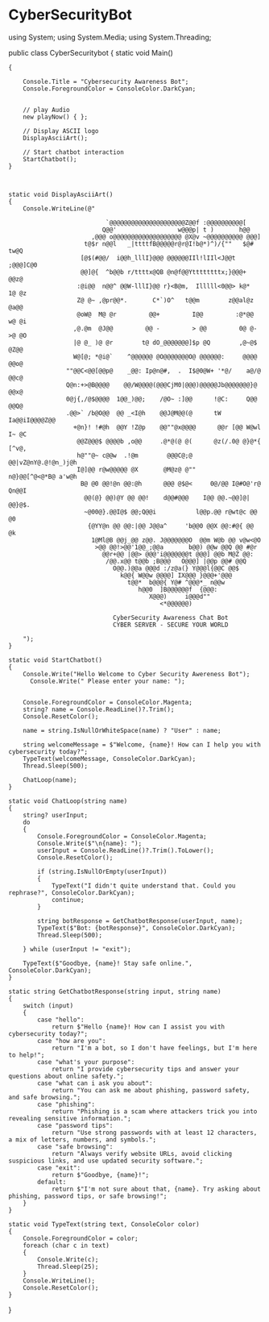 # CyberSecurityBot
using System;
using System.Media;
using System.Threading;

public class CyberSecuritybot
{
    static void Main()

    {

        Console.Title = "Cybersecurity Awareness Bot";
        Console.ForegroundColor = ConsoleColor.DarkCyan;


        // play Audio
        new playNow() { };

        // Display ASCII logo
        DisplayAsciiArt();

        // Start chatbot interaction
        StartChatbot();
    }



    static void DisplayAsciiArt()
    {
        Console.WriteLine(@"                                           
                                                                                                                  
                               `@@@@@@@@@@@@@@@@@@@@@Z@@f :@@@@@@@@@@[                              
                              Q@@'                 w@@@p| t )       h@@                             
                           ,@@@ o@@@@@@@@@@@@@@@@@@@ @X@v ~@@@@@@@@@@ @@@]                          
                         t@$r n@@l   _|ttttfB@@@@@r@r@I!b@*)^)/{""   $@# tw@Q                        
                        [@$(#@@/  i@@h_lllI}@@@ @@@@@@IIl!lIIl<J@@t  ;@@@]C@0                       
                        @@]@{  ^b@@b r/ttttx@QB @n@f@@Yttttttttx;}@@@+   @@z@                       
                       :@i@@  n@@^ @@W-lllI}@@ r}<B@m,  Illlll<0@@> k@*  1@ @z                      
                       Z@ @~ ,@pr@@*.       C*`)O^   t@@m        z@@al@z  @a@@                      
                       @oW@  M@ @r         @@+         I@@         :@*@@  w@ @i                     
                      ,@.@m  @J@@         @@ -         > @@         0@ @- >@ @O                     
                      |@ @_ )@ @r        t@ dO_@@@@@@@]$p @Q        ,@~@$  @Z@@                     
                      W@[@; *@i@`    ^@@@@@@ @O@@@@@@@O@ @@@@@@:     @@@@  @@o@                     
                    ""@@C<@@[@@p@    _@@: Ip@n@#,  .  I$@0@W+ '*@/    a@/@  @@c@                     
                    Q@n:+>@B@@@@    @@/W@@@@(@@@CjM0|@@@)@@@@@Jb@@@@@@@}@  @@x@                     
                    0@j{,/@$@@@@  1@@_)@@;    /@O~ :]@@      !@C:     Q@@  @@Q@                     
                    .@@>` /b@O@@  @@ _<I@h    @@J@M@@(@      tW   Ia@@iI@@@@Z@@                     
                      +@n}! !#@h  @@Y !Z@p    @@""@x@@@@      @@r [@@ W@wl I~ @C                     
                       @@Z@@@$ @@@@b ,o@@     .@*@(@ @(      @z(/.0@ @}@*{ [^v@,                    
                       h@""@~ c@@w  .!@m        @@@C@;@       @@|vZ@nY@.@!@n_)j@h                    
                       I@]@@ r@w@@@@@ @X       @M@z@ @""      n@}@@[^@<@*B@ a'w@h                    
                        B@ @0 @@!@n @@:@h      @@@ @$@<     0@/@@ I@#O@'r@ Qn@@I                    
                         @@(@} @@)@Y @@ @@!    d@@#@@@    I@@ @@.~@@]@| @@}@$.                      
                         ~@00@}.@@I@$ @@;Q@@i           l@@p.@@ r@wt@c @@ @0                        
                          {@YY@n @@ @@:|@@ J@@a^     'b@@0 @@X @@:#@{ @@ @k                         
                           1@Ml@B @@j_@@ z@@. J@@@@@@@O  @@m W@b @@ v@w<@O                          
                            >@@ @@!>@@'1@@_;@@a       b@@) @@w @@Q @@ #@r                           
                              @@r+@@ |@@> @@@'i@@@@@@@t @@@] @@b M@Z @@:                            
                               /@@.x@@ t@@b ;B@@@   O@@@] |@@p @@# @@Q                              
                                 O@@.)@@a @@@d :/z@a(} Y@@@l{@@C @@$                                
                                   k@@{ W@@w @@@@] IX@@@ }@@@+'@@@                                  
                                     t@@*  b@@@{ Y@# ^@@@*_ n@@w                                    
                                        h@@0  ]B@@@@@@f  {@@@:                                      
                                           X@@@)     i@@@d""                                         
                                              <*@@@@@@)                                                                                      

                                 CyberSecurity Awareness Chat Bot
                                 CYBER SERVER - SECURE YOUR WORLD

        ");
    }

    static void StartChatbot()
    {
        Console.Write("Hello Welcome to Cyber Security Awereness Bot");
          Console.Write(" Please enter your name: ");


        Console.ForegroundColor = ConsoleColor.Magenta;
        string? name = Console.ReadLine()?.Trim();
        Console.ResetColor();

        name = string.IsNullOrWhiteSpace(name) ? "User" : name;

        string welcomeMessage = $"Welcome, {name}! How can I help you with cybersecurity today?";
        TypeText(welcomeMessage, ConsoleColor.DarkCyan);
        Thread.Sleep(500);

        ChatLoop(name);
    }

    static void ChatLoop(string name)
    {
        string? userInput;
        do
        {
            Console.ForegroundColor = ConsoleColor.Magenta;
            Console.Write($"\n{name}: ");
            userInput = Console.ReadLine()?.Trim().ToLower();
            Console.ResetColor();

            if (string.IsNullOrEmpty(userInput))
            {
                TypeText("I didn't quite understand that. Could you rephrase?", ConsoleColor.DarkCyan);
                continue;
            }

            string botResponse = GetChatbotResponse(userInput, name);
            TypeText($"Bot: {botResponse}", ConsoleColor.DarkCyan);
            Thread.Sleep(500);

        } while (userInput != "exit");

        TypeText($"Goodbye, {name}! Stay safe online.", ConsoleColor.DarkCyan);
    }

    static string GetChatbotResponse(string input, string name)
    {
        switch (input)
        {
            case "hello":
                return $"Hello {name}! How can I assist you with cybersecurity today?";
            case "how are you":
                return "I'm a bot, so I don't have feelings, but I'm here to help!";
            case "what's your purpose":
                return "I provide cybersecurity tips and answer your questions about online safety.";
            case "what can i ask you about":
                return "You can ask me about phishing, password safety, and safe browsing.";
            case "phishing":
                return "Phishing is a scam where attackers trick you into revealing sensitive information.";
            case "password tips":
                return "Use strong passwords with at least 12 characters, a mix of letters, numbers, and symbols.";
            case "safe browsing":
                return "Always verify website URLs, avoid clicking suspicious links, and use updated security software.";
            case "exit":
                return $"Goodbye, {name}!";
            default:
                return $"I'm not sure about that, {name}. Try asking about phishing, password tips, or safe browsing!";
        }
    }

    static void TypeText(string text, ConsoleColor color)
    {
        Console.ForegroundColor = color;
        foreach (char c in text)
        {
            Console.Write(c);
            Thread.Sleep(25);
        }
        Console.WriteLine();
        Console.ResetColor();
    }
}
